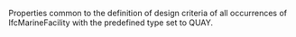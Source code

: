 Properties common to the definition of design criteria of all occurrences of IfcMarineFacility with the predefined type set to QUAY.